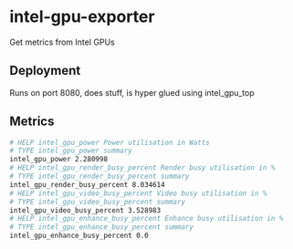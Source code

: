 # intel-gpu-exporter

Get metrics from Intel GPUs

## Deployment

Runs on port 8080, does stuff, is hyper glued using intel_gpu_top

## Metrics

```bash
# HELP intel_gpu_power Power utilisation in Watts
# TYPE intel_gpu_power summary
intel_gpu_power 2.280998
# HELP intel_gpu_render_busy_percent Render busy utilisation in %
# TYPE intel_gpu_render_busy_percent summary
intel_gpu_render_busy_percent 8.034614
# HELP intel_gpu_video_busy_percent Video busy utilisation in %
# TYPE intel_gpu_video_busy_percent summary
intel_gpu_video_busy_percent 3.528983
# HELP intel_gpu_enhance_busy_percent Enhance busy utilisation in %
# TYPE intel_gpu_enhance_busy_percent summary
intel_gpu_enhance_busy_percent 0.0
```